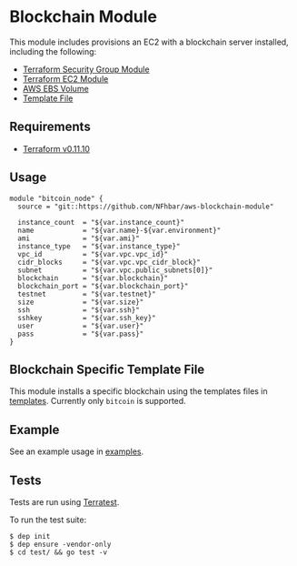 # Blockchain Module

This module includes provisions an EC2 with a blockchain server installed, including the following:

- [Terraform Security Group Module](https://github.com/terraform-aws-modules/terraform-aws-security-group)
- [Terraform EC2 Module](https://github.com/terraform-aws-modules/terraform-aws-ec2-instance)
- [AWS EBS Volume](https://www.terraform.io/docs/providers/aws/r/ebs_volume.html)
- [Template File](https://www.terraform.io/docs/providers/template/d/file.html)

## Requirements
- [Terraform v0.11.10](https://www.terraform.io/downloads.html)

## Usage
```hcl
module "bitcoin_node" {
  source = "git::https://github.com/NFhbar/aws-blockchain-module"

  instance_count  = "${var.instance_count}"
  name            = "${var.name}-${var.environment}"
  ami             = "${var.ami}"
  instance_type   = "${var.instance_type}"
  vpc_id          = "${var.vpc.vpc_id}"
  cidr_blocks     = "${var.vpc.vpc_cidr_block}"
  subnet          = "${var.vpc.public_subnets[0]}"
  blockchain      = "${var.blockchain}"
  blockchain_port = "${var.blockchain_port}"
  testnet         = "${var.testnet}"
  size            = "${var.size}"
  ssh             = "${var.ssh}"
  sshkey          = "${var.ssh_key}"
  user            = "${var.user}"
  pass            = "${var.pass}"
}
```

## Blockchain Specific Template File
This module installs a specific blockchain using the templates files in [templates](./templates). Currently only `bitcoin` is supported.

## Example
See an example usage in [examples](./examples).

## Tests
Tests are run using [Terratest](https://github.com/gruntwork-io/terratest).

To run the test suite:
```
$ dep init
$ dep ensure -vendor-only
$ cd test/ && go test -v
```

